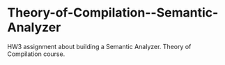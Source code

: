 # Theory-of-Compilation--Semantic-Analyzer
HW3 assignment about building a Semantic Analyzer. Theory of Compilation course.
